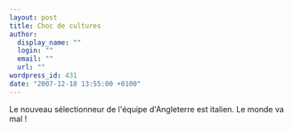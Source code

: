 ```yaml
---
layout: post
title: Choc de cultures
author:
  display_name: ""
  login: ""
  email: ""
  url: ""
wordpress_id: 431
date: "2007-12-18 13:55:00 +0100"
---
```


Le nouveau sélectionneur de l'équipe d'Angleterre est italien. Le monde va mal !
